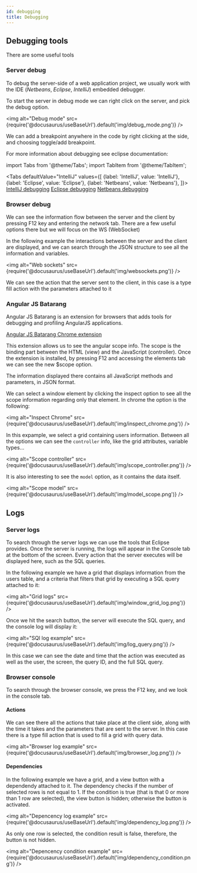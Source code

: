 ```yaml
---
id: debugging
title: Debugging
---
```


## Debugging tools

There are some useful tools 

### Server debug

To debug the server-side of a web application project, we usually work with the IDE (*Netbeans*, *Eclipse*, *IntelliJ*) embedded debugger.

To start the server in debug mode we can right click on the server, and pick the debug option.

<img alt="Debug mode" src={require('@docusaurus/useBaseUrl').default('img/debug_mode.png')} />

We can add a breakpoint anywhere in the code by right clicking at the side, and choosing toggle/add breakpoint.

For more information about debugging see eclipse documentation:

import Tabs from '@theme/Tabs';
import TabItem from '@theme/TabItem';

<Tabs
  defaultValue="IntelliJ"
  values={[
    {label: 'IntelliJ', value: 'IntelliJ'},
    {label: 'Eclipse',  value: 'Eclipse'},
    {label: 'Netbeans', value: 'Netbeans'},
  ]}>
  <TabItem value="IntelliJ"><a target="_blank" rel="noopener noreferrer" href="https://www.jetbrains.com/help/idea/debugging-code.html">IntelliJ debugging</a></TabItem>
  <TabItem value="Eclipse"><a target="_blank" rel="noopener noreferrer" href="https://www.eclipse.org/community/eclipse_newsletter/2017/june/article1.php">Eclipse debugging</a></TabItem>
  <TabItem value="Netbeans"><a target="_blank" rel="noopener noreferrer" href="https://netbeans.org/features/java/debugger.html">Netbeans debugging</a></TabItem>
</Tabs>

### Browser debug
We can see the information flow between the server and the client by pressing F12 key and entering the network tab. 
There are a few useful options there but we will focus on the WS (WebSocket) 

In the following example the interactions between the server and the client are displayed, and we can search through the JSON structure to see all the information and variables.

<img alt="Web sockets" src={require('@docusaurus/useBaseUrl').default('img/websockets.png')} />

We can see the action that the server sent to the client, in this case is a type fill action with the parameters attached to it

### Angular JS Batarang
Angular JS Batarang is an extension for browsers that adds tools for debugging and profiling AngularJS applications.

 [Angular JS Batarang Chrome extension](https://chrome.google.com/webstore/detail/angularjs-batarang/ighdmehidhipcmcojjgiloacoafjmpfk)
 
This extension allows us to see the angular scope info. The scope is the binding part between the HTML (view) and the JavaScript (controller).
Once the extension is installed, by pressing F12 and accessing the elements tab we can see the new $scope option.

The information displayed there contains all JavaScript methods and parameters, in JSON format.

We can select a window element by clicking the inspect option to see all the scope information regarding only that element.
In chrome the option is the following:

<img alt="Inspect Chrome" src={require('@docusaurus/useBaseUrl').default('img/inspect_chrome.png')} />

In this expample, we select a grid containing users information. Between all the options we can see the `controller` info, like the grid attributes, variable types...

<img alt="Scope controller" src={require('@docusaurus/useBaseUrl').default('img/scope_controller.png')} />

It is also interesting to see the `model` option, as it contains the data itself.

<img alt="Scope model" src={require('@docusaurus/useBaseUrl').default('img/model_scope.png')} />

## Logs

### Server logs
To search through the server logs we can use the tools that Eclipse provides. 
Once the server is running, the logs will appear in the Console tab at the bottom of the screen.
Every action that the server executes will be displayed here, such as the SQL queries.

In the following example we have a grid that displays information from the users table, and a criteria that filters that grid by executing a SQL query attached to it:

<img alt="Grid logs" src={require('@docusaurus/useBaseUrl').default('img/window_grid_log.png')} />

Once we hit the search button, the server will execute the SQL query, and the console log will display it:

<img alt="SQl log example" src={require('@docusaurus/useBaseUrl').default('img/log_query.png')} />

In this case we can see the date and time that the action was executed as well as the user, the screen, the query ID, and the full SQL query.

### Browser console

To search through the browser console, we press the F12 key, and we look in the console tab.

#### Actions

We can see there all the actions that take place at the client side, along with the time it takes and the parameters that are sent to the server.
In this case there is a type fill action that is used to fill a grid with query data.

<img alt="Browser log example" src={require('@docusaurus/useBaseUrl').default('img/browser_log.png')} />

#### Dependencies

In the following example we have a grid, and a view button with a dependendy attached to it. The dependency checks if the number of selected rows is not equal to 1. If the condition is true (that is that 0 or more than 1 row are selected), the view button is hidden; otherwise the button is activated.

<img alt="Depencency log example" src={require('@docusaurus/useBaseUrl').default('img/dependency_log.png')} />

As only one row is selected, the condition result is false, therefore, the button is not hidden.

<img alt="Depencency condition example" src={require('@docusaurus/useBaseUrl').default('img/dependency_condition.png')} />